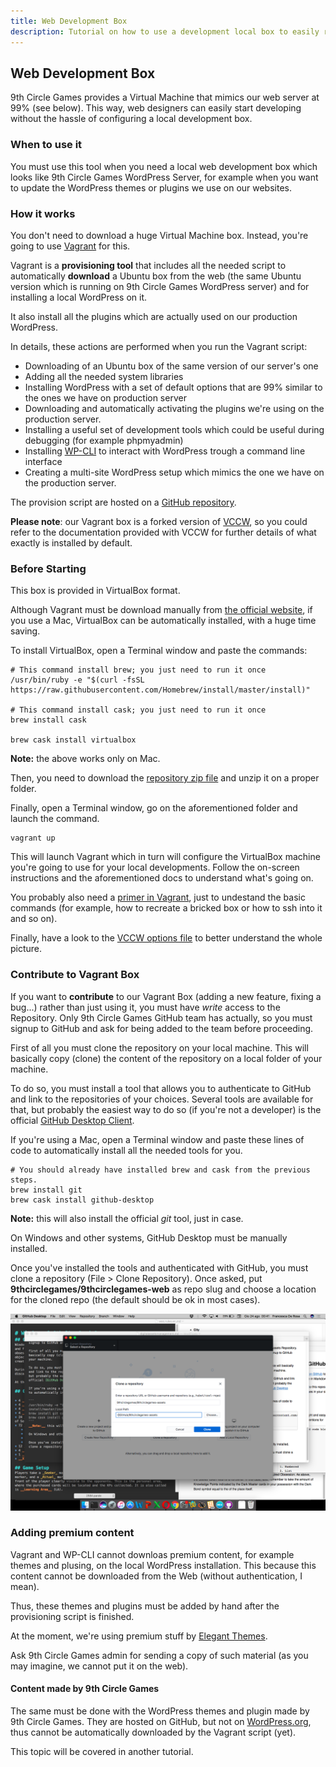 ```yaml
---
title: Web Development Box
description: Tutorial on how to use a development local box to easily reproduce 9th Circle Games WordPress Server
---
```


## Web Development Box

9th Circle Games provides a Virtual Machine that mimics our web server at 99% (see below). This way, web designers  can easily start developing without the hassle of configuring a local development box.

### When to use it

You must use this tool when you need a local web development box which looks like 9th Circle Games WordPress Server, for example when you want to update the WordPress themes or plugins we use on our websites.

### How it works

You don't need to download a huge Virtual Machine box. Instead, you're going to use [Vagrant](https://www.vagrantup.com) for this.

Vagrant is a __provisioning tool__ that includes all the needed script to automatically __download__ a Ubuntu box from the web (the same Ubuntu version which is running on 9th Circle Games WordPress server) and for installing a local WordPress on it.

It also install all the plugins which are actually used on our production WordPress.

In details, these actions are performed when you run the Vagrant script:

* Downloading of an Ubuntu box of the same version of our server's one
* Adding all the needed system libraries
* Installing WordPress with a set of default options that are 99% similar to the ones we have on production server
* Downloading and automatically activating the plugins we're using on the production server.
* Installing a useful set of development tools which could be useful during debugging (for example phpmyadmin)
* Installing [WP-CLI](http://wp-cli.org) to interact with WordPress trough a command line interface
* Creating a multi-site WordPress setup which mimics the one we have on the production server.

The provision script are hosted on a [GitHub repository](https://github.com/9thcirclegames/9thcirclegames-web).

__Please note__: our Vagrant box is a forked version of [VCCW](http://vccw.cc), so you could refer to the documentation provided with VCCW for further details of what exactly is installed by default.

### Before Starting

This box is provided in VirtualBox format.

Although Vagrant must be download manually from [the official website](https://www.vagrantup.com), if you use a Mac, VirtualBox can be automatically installed, with a huge time saving.

To install VirtualBox, open a Terminal window and paste the commands:

```
# This command install brew; you just need to run it once
/usr/bin/ruby -e "$(curl -fsSL https://raw.githubusercontent.com/Homebrew/install/master/install)"

# This command install cask; you just need to run it once
brew install cask

brew cask install virtualbox
```

__Note:__ the above works only on Mac.

Then, you need to download the [repository zip file](https://github.com/9thcirclegames/9thcirclegames-web/archive/master.zip) and unzip it on a proper folder.

Finally, open a Terminal window, go on the aforementioned folder and launch the command.

```
vagrant up
```

This will launch Vagrant which in turn will configure the VirtualBox machine you're going to use for your local developments. Follow the on-screen instructions and the aforementioned docs to understand what's going on.

You probably also need a [primer in Vagrant](https://www.vagrantup.com/intro/index.html), just to undestand the basic commands (for example, how to recreate a bricked box or how to ssh into it and so on).

Finally, have a look to the [VCCW options file](https://github.com/9thcirclegames/9thcirclegames-web/blob/master/site.yml) to better understand the whole picture.

### Contribute to Vagrant Box

If you want to __contribute__ to our Vagrant Box (adding a new feature, fixing a bug...) rather than just using it, you must have _write_ access to the Repository. Only 9th Circle Games GitHub team has actually, so you must signup to GitHub and ask for being added to the team before proceeding.

First of all you must clone the repository on your local machine. This will basically copy (clone) the content of the repository on a local folder of your machine.

To do so, you must install a tool that allows you to authenticate to GitHub and link to the repositories of your choices. Several tools are available for that, but probably the easiest way to do so (if you're not a developer) is the official [GitHub Desktop Client](https://desktop.github.com).

If you're using a Mac, open a Terminal window and paste these lines of code to automatically install all the needed tools for you.

```
# You should already have installed brew and cask from the previous steps.
brew install git
brew cask install github-desktop
```
__Note:__ this will also install the official _git_ tool, just in case.

On Windows and other systems, GitHub Desktop must be manually installed.

Once you've installed the tools and authenticated with GitHub, you must clone a repository (File > Clone Repository). Once asked, put __9thcirclegames/9thcirclegames-web__ as repo slug and choose a location for the cloned repo (the default should be ok in most cases).

![How to clone the repository](img/dam-clone.png)

### Adding premium content

Vagrant and WP-CLI cannot downloas premium content, for example themes and plusing, on the local WordPress installation. This because this content cannot be downloaded from the Web (without authentication, I mean).

Thus, these themes and plugins must be added by hand after the provisioning script is finished.


At the moment, we're using premium stuff by [Elegant Themes](https://www.elegantthemes.com).

Ask 9th Circle Games admin for sending a copy of such material (as you may imagine, we cannot put it on the web).

#### Content made by 9th Circle Games

The same must be done with the WordPress themes and plugin made by 9th Circle Games. They are hosted on GitHub, but not on [WordPress.org](https://wordpress.org), thus cannot be automatically downloaded by the Vagrant script (yet).

This topic will be covered in another tutorial.